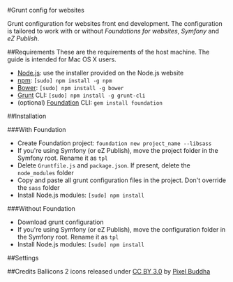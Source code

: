 #Grunt config for websites

Grunt configuration for websites front end development. The configuration is tailored to work with or without *Foundations for websites*, *Symfony* and *eZ Publish*.

##Requirements
These are the requirements of the host machine. The guide is intended for Mac OS X users.

 - [Node.js](http://nodejs.org): use the installer provided on the Node.js website
 - [npm](https://www.npmjs.com): `[sudo] npm install -g npm`
 - [Bower](http://bower.io): `[sudo] npm install -g bower`
 - [Grunt](http://gruntjs.com) CLI: `[sudo] npm install -g grunt-cli`
 - (optional) [Foundation](http://foundation.zurb.com) CLI: `gem install foundation`


##Installation

###With Foundation

 - Create Foundation project: `foundation new project_name --libsass`
 - If you're using Symfony (or eZ Publish), move the project folder in the Symfony root. Rename it as `tpl`
 - Delete `Gruntfile.js` and `package.json`. If present, delete the `node_modules` folder
 - Copy and paste all grunt configuration files in the project. Don't override the `sass` folder
 - Install Node.js modules: `[sudo] npm install`

###Without Foundation

 - Download grunt configuration
 - If you're using Symfony (or eZ Publish), move the configuration folder in the Symfony root. Rename it as `tpl`
 - Install Node.js modules: `[sudo] npm install`

##Settings


##Credits
Ballicons 2 icons released under [CC BY 3.0](http://creativecommons.org/licenses/by/3.0/) by [Pixel Buddha](http://pixelbuddha.net/)